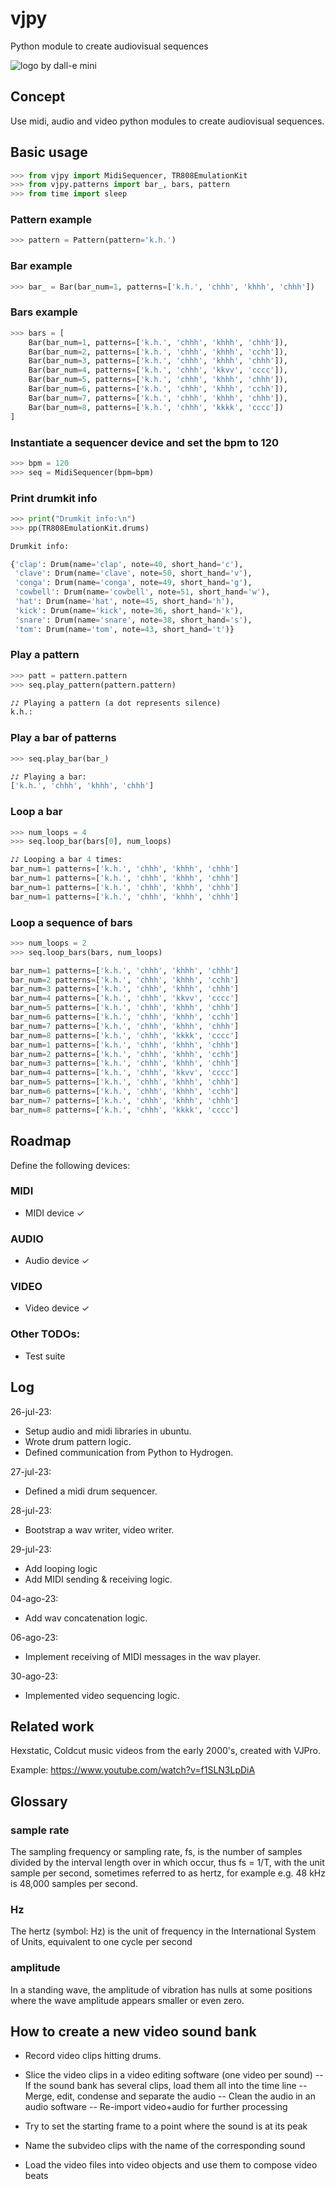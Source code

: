 # vjpy
Python module to create audiovisual sequences

![logo by dall-e mini](https://i.imgur.com/HmeYbDU.jpg)

## Concept

Use midi, audio and video python modules to create audiovisual sequences. 


## Basic usage

```python
>>> from vjpy import MidiSequencer, TR808EmulationKit
>>> from vjpy.patterns import bar_, bars, pattern
>>> from time import sleep
```

### Pattern example
```python
>>> pattern = Pattern(pattern='k.h.')
```

### Bar example
```python
>>> bar_ = Bar(bar_num=1, patterns=['k.h.', 'chhh', 'khhh', 'chhh'])
```

### Bars example
```python
>>> bars = [
    Bar(bar_num=1, patterns=['k.h.', 'chhh', 'khhh', 'chhh']),
    Bar(bar_num=2, patterns=['k.h.', 'chhh', 'khhh', 'cchh']),
    Bar(bar_num=3, patterns=['k.h.', 'chhh', 'khhh', 'chhh']),
    Bar(bar_num=4, patterns=['k.h.', 'chhh', 'kkvv', 'cccc']),
    Bar(bar_num=5, patterns=['k.h.', 'chhh', 'khhh', 'chhh']),
    Bar(bar_num=6, patterns=['k.h.', 'chhh', 'khhh', 'cchh']),
    Bar(bar_num=7, patterns=['k.h.', 'chhh', 'khhh', 'chhh']),
    Bar(bar_num=8, patterns=['k.h.', 'chhh', 'kkkk', 'cccc'])
]
```


### Instantiate a sequencer device and set the bpm to 120

```python
>>> bpm = 120
>>> seq = MidiSequencer(bpm=bpm)
```


### Print drumkit info
```python
>>> print("Drumkit info:\n")
>>> pp(TR808EmulationKit.drums)
```

```python
Drumkit info:

{'clap': Drum(name='clap', note=40, short_hand='c'),
 'clave': Drum(name='clave', note=50, short_hand='v'),
 'conga': Drum(name='conga', note=49, short_hand='g'),
 'cowbell': Drum(name='cowbell', note=51, short_hand='w'),
 'hat': Drum(name='hat', note=45, short_hand='h'),
 'kick': Drum(name='kick', note=36, short_hand='k'),
 'snare': Drum(name='snare', note=38, short_hand='s'),
 'tom': Drum(name='tom', note=43, short_hand='t')}
```


### Play a pattern

```python
>>> patt = pattern.pattern
>>> seq.play_pattern(pattern.pattern)
```

```python
♪♪ Playing a pattern (a dot represents silence)
k.h.:
```

### Play a bar of patterns

```python
>>> seq.play_bar(bar_)
```

```python
♪♪ Playing a bar:
['k.h.', 'chhh', 'khhh', 'chhh']
```

### Loop a bar
```python
>>> num_loops = 4
>>> seq.loop_bar(bars[0], num_loops)
```

```python
♪♪ Looping a bar 4 times:
bar_num=1 patterns=['k.h.', 'chhh', 'khhh', 'chhh']
bar_num=1 patterns=['k.h.', 'chhh', 'khhh', 'chhh']
bar_num=1 patterns=['k.h.', 'chhh', 'khhh', 'chhh']
bar_num=1 patterns=['k.h.', 'chhh', 'khhh', 'chhh']
```

### Loop a sequence of bars

```python
>>> num_loops = 2
>>> seq.loop_bars(bars, num_loops)
```

```python
bar_num=1 patterns=['k.h.', 'chhh', 'khhh', 'chhh']
bar_num=2 patterns=['k.h.', 'chhh', 'khhh', 'cchh']
bar_num=3 patterns=['k.h.', 'chhh', 'khhh', 'chhh']
bar_num=4 patterns=['k.h.', 'chhh', 'kkvv', 'cccc']
bar_num=5 patterns=['k.h.', 'chhh', 'khhh', 'chhh']
bar_num=6 patterns=['k.h.', 'chhh', 'khhh', 'cchh']
bar_num=7 patterns=['k.h.', 'chhh', 'khhh', 'chhh']
bar_num=8 patterns=['k.h.', 'chhh', 'kkkk', 'cccc']
bar_num=1 patterns=['k.h.', 'chhh', 'khhh', 'chhh']
bar_num=2 patterns=['k.h.', 'chhh', 'khhh', 'cchh']
bar_num=3 patterns=['k.h.', 'chhh', 'khhh', 'chhh']
bar_num=4 patterns=['k.h.', 'chhh', 'kkvv', 'cccc']
bar_num=5 patterns=['k.h.', 'chhh', 'khhh', 'chhh']
bar_num=6 patterns=['k.h.', 'chhh', 'khhh', 'cchh']
bar_num=7 patterns=['k.h.', 'chhh', 'khhh', 'chhh']
bar_num=8 patterns=['k.h.', 'chhh', 'kkkk', 'cccc']
```

## Roadmap

Define the following devices:

### MIDI
- MIDI device ✓

### AUDIO
- Audio device ✓

### VIDEO
- Video device ✓

### Other TODOs:
- Test suite

## Log

26-jul-23:
- Setup audio and midi libraries in ubuntu.
- Wrote drum pattern logic.
- Defined communication from Python to Hydrogen.

27-jul-23:
- Defined a midi drum sequencer.

28-jul-23:
- Bootstrap a wav writer, video writer.

29-jul-23:
- Add looping logic
- Add MIDI sending & receiving logic.

04-ago-23:
- Add wav concatenation logic.

06-ago-23:
- Implement receiving of MIDI messages in the wav player.

30-ago-23:
- Implemented video sequencing logic.

## Related work

Hexstatic, Coldcut music videos from the early 2000's, created with VJPro. 

Example: https://www.youtube.com/watch?v=f1SLN3LpDiA

## Glossary

### sample rate
The sampling frequency or sampling rate, fs, is the number of samples divided by the interval length over in which occur, thus fs = 1/T, with the unit sample per second, sometimes referred to as hertz, for example e.g. 48 kHz is 48,000 samples per second.

### Hz
The hertz (symbol: Hz) is the unit of frequency in the International System of Units, equivalent to one cycle per second

### amplitude
In a standing wave, the amplitude of vibration has nulls at some positions where the wave amplitude appears smaller or even zero.


## How to create a new video sound bank

- Record video clips hitting drums.
- Slice the video clips in a video editing software (one video per sound)
-- If the sound bank has several clips, load them all into the time line
-- Merge, edit, condense and separate the audio
-- Clean the audio in an audio software
-- Re-import video+audio for further processing

- Try to set the starting frame to a point where the sound is at its peak
- Name the subvideo clips with the name of the corresponding sound
- Load the video files into video objects and use them to compose video beats



